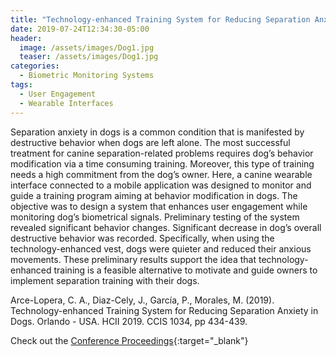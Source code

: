 ```yaml
---
title: "Technology-enhanced Training System for Reducing Separation Anxiety in Dogs"
date: 2019-07-24T12:34:30-05:00
header:
  image: /assets/images/Dog1.jpg
  teaser: /assets/images/Dog1.jpg
categories:
  - Biometric Monitoring Systems
tags:
  - User Engagement
  - Wearable Interfaces
---
```

Separation anxiety in dogs is a common condition that is manifested by destructive behavior 
when dogs are left alone. The most successful treatment for canine separation-related problems 
requires dog’s behavior modification via a time consuming training. Moreover, this type of training 
needs a high commitment from the dog’s owner. Here, a canine wearable interface connected to a mobile 
application was designed to monitor and guide a training program aiming at behavior modification in dogs. 
The objective was to design a system that enhances user engagement while monitoring dog’s 
biometrical signals. Preliminary testing of the system revealed significant behavior changes. 
Significant decrease in dog’s overall destructive behavior was recorded. Specifically, when using 
the technology-enhanced vest, dogs were quieter and reduced their anxious movements. 
These preliminary results support the idea that technology-enhanced training is a feasible 
alternative to motivate and guide owners to implement separation training with their dogs.

Arce-Lopera, C. A., Diaz-Cely, J., García, P., Morales, M. (2019). 
Technology-enhanced Training System for Reducing Separation Anxiety in Dogs. 
Orlando - USA. HCII 2019. CCIS 1034, pp 434-439. 

Check out the [Conference Proceedings][URL]{:target="_blank"} 

[URL]: https://link.springer.com/chapter/10.1007/978-3-030-23525-3_58
